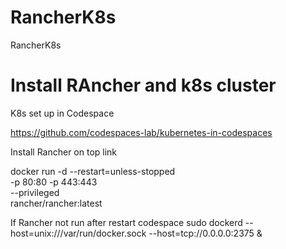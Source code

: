 # RancherK8s
RancherK8s
# Install RAncher and k8s cluster
K8s set up in Codespace

https://github.com/codespaces-lab/kubernetes-in-codespaces

Install Rancher on top link [
](https://ranchermanager.docs.rancher.com/getting-started/installation-and-upgrade/other-installation-methods/rancher-on-a-single-node-with-docker
)

docker run -d --restart=unless-stopped \
  -p 80:80 -p 443:443 \
  --privileged \
  rancher/rancher:latest
  
If Rancher not run after restart codespace 
sudo dockerd --host=unix:///var/run/docker.sock --host=tcp://0.0.0.0:2375 &
